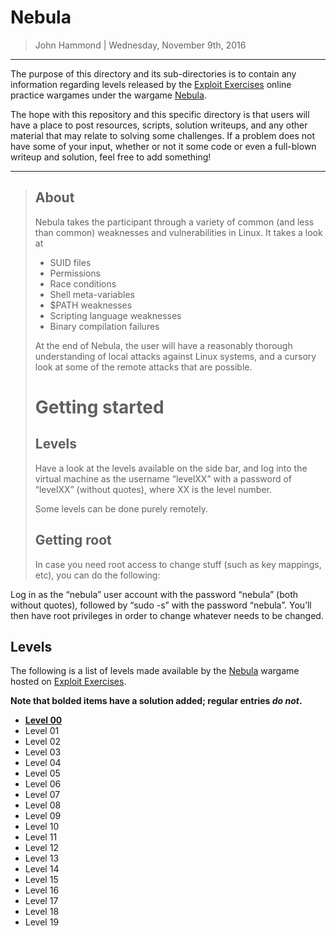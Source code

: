 __Nebula__
================

> John Hammond | Wednesday, November 9th, 2016

--------------------

The purpose of this directory and its sub-directories is to contain any information regarding levels released by the [Exploit Exercises] online practice wargames under the wargame [Nebula].

The hope with this repository and this specific directory is that users will have a place to post resources, scripts, solution writeups, and any other material that may relate to solving some challenges. If a problem does not have some of your input, whether or not it some code or even a full-blown writeup and solution, feel free to add something!

-------------

> About
> -------
> 
> Nebula takes the participant through a variety of common (and less than common) weaknesses and vulnerabilities in Linux. It takes a look at
>
>    * SUID files
>    * Permissions
>    * Race conditions
>    * Shell meta-variables
>    * $PATH weaknesses
>    * Scripting language weaknesses
>    * Binary compilation failures
>
>At the end of Nebula, the user will have a reasonably thorough understanding of local attacks against Linux systems, and a cursory look at some of the remote attacks that are possible.
>
> Getting started
> ==============
> 
> Levels
> ------
>
> Have a look at the levels available on the side bar, and log into the virtual machine as the username “levelXX” with a password of “levelXX” (without quotes), where XX is the level number.
>
> Some levels can be done purely remotely.
> 
> Getting root
> -----------
>
> In case you need root access to change stuff (such as key mappings, etc), you can do the following:

Log in as the “nebula” user account with the password “nebula” (both without quotes), followed by “sudo -s” with the password “nebula”. You’ll then have root privileges in order to change whatever needs to be changed.

Levels
--------

The following is a list of levels made available by the [Nebula] wargame hosted on [Exploit Exercises].

__Note that bolded items have a solution added; regular entries _do not_.__

* [__Level 00__](level00/)
* Level 01
* Level 02
* Level 03
* Level 04
* Level 05
* Level 06
* Level 07
* Level 08
* Level 09
* Level 10
* Level 11
* Level 12
* Level 13
* Level 14
* Level 15
* Level 16
* Level 17
* Level 18
* Level 19



[CTF]: https://en.wikipedia.org/wiki/Capture_the_flag#Computer_security
[Cyberstakes]: https://cyberstakesonline.com/
[OverTheWire]: http://overthewire.org/
[Leviathan]: http://overthewire.org/wargames/leviathan/
[Behemoth]: http://overthewire.org/wargames/behemoth/
[Bandit]: http://overthewire.org/wargames/bandit/
[Nebula]: https://exploit-exercises.com/nebula/
[Exploit Exercises]: https://exploit-exercises.com/
[exploit-exercises]: https://exploit-exercises.com/